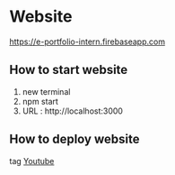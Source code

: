 # **Website**
https://e-portfolio-intern.firebaseapp.com

## **How to start website**
1. new terminal
2. npm start
3. URL : http://localhost:3000

## **How to deploy website**
tag [Youtube](https://www.youtube.com/watch?v=B7cUCfM4Wg4)
